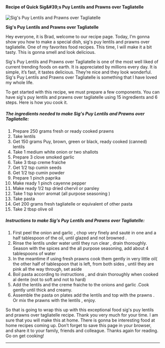             

#### Recipe of Quick Sig&amp;#39;s Puy Lentils and Prawns over Tagliatelle

![Sig's  Puy Lentils and Prawns over Tagliatelle](https://img-global.cpcdn.com/recipes/6746959597010944/751x532cq70/sigs-puy-lentils-and-prawns-over-tagliatelle-recipe-main-photo.jpg)

**Sig's Puy Lentils and Prawns over Tagliatelle**

Hey everyone, it is Brad, welcome to our recipe page. Today, I’m gonna show you how to make a special dish, sig's puy lentils and prawns over tagliatelle. One of my favorites food recipes. This time, I will make it a bit tasty. This is gonna smell and look delicious.

Sig's Puy Lentils and Prawns over Tagliatelle is one of the most well liked of current trending foods on earth. It is appreciated by millions every day. It is simple, it’s fast, it tastes delicious. They’re nice and they look wonderful. Sig's Puy Lentils and Prawns over Tagliatelle is something that I have loved my whole life.

To get started with this recipe, we must prepare a few components. You can have sig's puy lentils and prawns over tagliatelle using 15 ingredients and 6 steps. Here is how you cook it.

##### The ingredients needed to make Sig's Puy Lentils and Prawns over Tagliatelle:

1.  Prepare 250 grams fresh or ready cooked prawns
2.  Take lentils
3.  Get 150 grams Puy, brown, green or black, ready cooked (canned) lentils
4.  Take 1 medium white onion or two shallots
5.  Prepare 3 clove smoked garlic
6.  Take 3 tbsp creme fraiche
7.  Get 1/2 tsp cumin seeds
8.  Get 1/2 tsp cumin powder
9.  Prepare 1 pinch paprika
10.  Make ready 1 pinch cayenne pepper
11.  Make ready 1/2 tsp dried chervil or parsley
12.  Take 1 tsp knorr aromat (all purpose seasoning )
13.  Take pasta
14.  Get 200 grams fresh tagliatelle or equivalent of other pasta
15.  Take 2 tbsp olive oil

##### Instructions to make Sig's Puy Lentils and Prawns over Tagliatelle:

1.  First peel the onion and garlic , chop very finely and sauté in one and a half tablespoon of the oil, until glazed and not browned .
2.  Rinse the lentils under water until they run clear , drain thoroughly. Season with the spices and the all purpose seasoning, add about 4 tablespoons of water
3.  In the meantime if using fresh prawns cook them gently in very little oil( the other half of tablespoon that is left, from both sides , until they are pink all the way through, set aside
4.  Boil pasta according to instructions , and drain thoroughly when cooked al dente (not to soft and not to hard)
5.  Add the lentils and the creme fraiche to the onions and garlic .Cook gently until thick and creamy.
6.  Assemble the pasta on plates add the lentils and top with the prawns . Or mix the prawns with the lentils , enjoy.

So that is going to wrap this up with this exceptional food sig's puy lentils and prawns over tagliatelle recipe. Thank you very much for your time. I am sure that you will make this at home. There is gonna be interesting food at home recipes coming up. Don’t forget to save this page in your browser, and share it to your family, friends and colleague. Thanks again for reading. Go on get cooking!

* * *